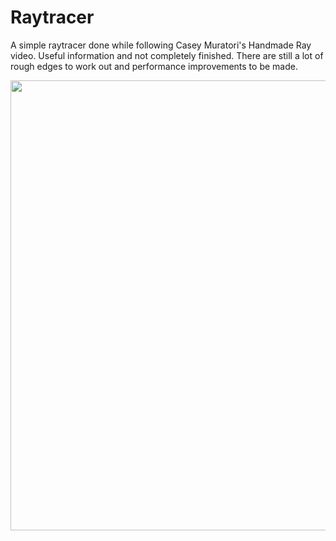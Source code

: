 # Raytracer

A simple raytracer done while following Casey Muratori's Handmade Ray video. Useful information and not completely finished. There are still a lot of rough edges to work out and performance improvements to be made.

<img src="https://i.imgur.com/1UOGKlz.png" height="720" width="1280">
